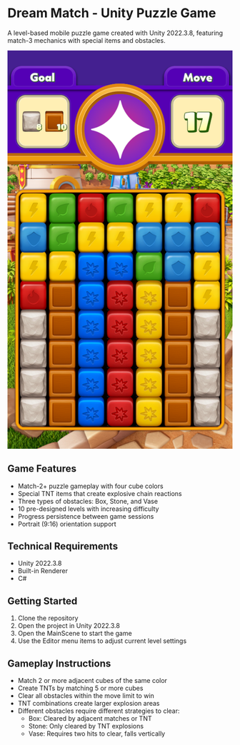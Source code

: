 # Dream Match - Unity Puzzle Game

A level-based mobile puzzle game created with Unity 2022.3.8, featuring match-3 mechanics with special items and obstacles.

![Preview](preview.png)

## Game Features

- Match-2+ puzzle gameplay with four cube colors
- Special TNT items that create explosive chain reactions
- Three types of obstacles: Box, Stone, and Vase
- 10 pre-designed levels with increasing difficulty
- Progress persistence between game sessions
- Portrait (9:16) orientation support

## Technical Requirements

- Unity 2022.3.8
- Built-in Renderer
- C#

## Getting Started

1. Clone the repository
2. Open the project in Unity 2022.3.8
3. Open the MainScene to start the game
4. Use the Editor menu items to adjust current level settings

## Gameplay Instructions

- Match 2 or more adjacent cubes of the same color
- Create TNTs by matching 5 or more cubes
- Clear all obstacles within the move limit to win
- TNT combinations create larger explosion areas
- Different obstacles require different strategies to clear:
  - Box: Cleared by adjacent matches or TNT
  - Stone: Only cleared by TNT explosions
  - Vase: Requires two hits to clear, falls vertically
